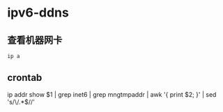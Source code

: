 # ipv6-ddns

## 查看机器网卡

```bash
ip a
```

## crontab

ip addr show $1 | grep inet6 | grep mngtmpaddr | awk '{ print $2; }' | sed 's/\/.*$//'
